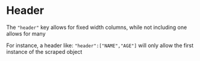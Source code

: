 # Header

The `"header"` key allows for fixed width columns, while not including one allows for many

For instance, a header like: `"header":["NAME","AGE"]` will only allow the first instance of the scraped object